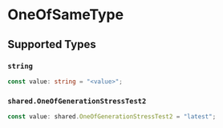 # OneOfSameType


## Supported Types

### `string`

```typescript
const value: string = "<value>";
```

### `shared.OneOfGenerationStressTest2`

```typescript
const value: shared.OneOfGenerationStressTest2 = "latest";
```

